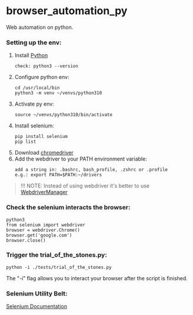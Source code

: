 # browser_automation_py
Web automation on python.

### Setting up the env:

1. Install [Python](https://www.python.org)
   ```
   check: python3 --version
   ```
2. Configure python env:
   ```
   cd /usr/local/bin
   python3 -m venv ~/venvs/python310
   ```
3. Activate py env:
   ```
   source ~/venvs/python310/bin/activate
   ```
4. Install selenium:
   ```
   pip install selenium
   pip list
   ```
5. Download [chromedriver](https://chromedriver.chromium.org/)
6. Add the webdriver to your PATH environment variable:
   ```
   add a string in: .bashrc, bash_profile, .zshrc or .profile
   e.g.: export PATH=$PATH:~/drivers
   ```
> !!! NOTE: Instead of using webdriver it's better to use [WebdriverManager](https://pypi.org/project/webdriver-manager/)

### Check the selenium interacts the browser:
   ```
   python3
   from selenium import webdriver
   browser = webdriver.Chrome()
   browser.get('google.com')
   browser.close()
   ```
### Trigger the trial_of_the_stones.py:
   ```
   python -i ./tests/trial_of_the_stones.py 
   ```
   The "-i" flag allows you to interact your browser after the script is finished.
   
### Selenium Utility Belt:
[Selenium Documentation](https://www.selenium.dev/selenium/docs/api/py/api.html)